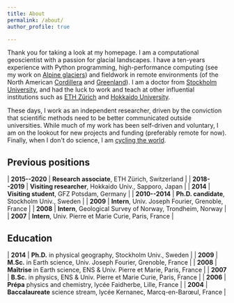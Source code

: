 ```yaml
---
title: About
permalink: /about/
author_profile: true

---
```


Thank you for taking a look at my homepage. I am a computational geoscientist
with a passion for glacial landscapes. I have a ten-years experience with
Python programming, high-performance computing (see my work on
[Alpine glaciers](/alpine-ice-sheet/)) and fieldwork in remote environments (of
the North American [Cordillera](/cordilleran-ice-sheet/) and
[Greenland](/bowdoin-glacier/)). I am a doctor from [Stockholm University][SU],
and had the luck to work and teach at other influential institutions such as
[ETH Zürich][ETHZ] and [Hokkaido University][HU].

[SU]: https://www.natgeo.su.se/english/
[ETHZ]: https://vaw.ethz.ch/en/research/glaciology.html
[GFZ]: https://www.gfz-potsdam.de/en/section/earth-system-modelling/
[HU]: https://www.arc.hokudai.ac.jp/en/

These days, I work as an independent researcher, driven by the conviction that
scientific methods need to be better communicated outside universities. While
much of my work has been self-driven and voluntary, I am on the lookout for new
projects and funding (preferably remote for now). Finally, when I don't do
science, I am [cycling the world](https://cyclingho.me).

## Previous positions

| **2015--2020** | **Research associate**, ETH Zürich, Switzerland            |
| **2018--2019** | **Visiting researcher**, Hokkaido Univ., Sapporo, Japan    |
| **2014**       | **Visiting student**, GFZ Potsdam, Germany                 |
| **2010--2014** | **Ph.D. candidate**, Stockholm Univ., Sweden               |
| **2009**       | **Intern**, Univ. Joseph Fourier, Grenoble, France         |
| **2008**       | **Intern**, Geological Survey of Norway, Trondheim, Norway |
| **2007**       | **Intern**, Univ. Pierre et Marie Curie, Paris, France     |


## Education

| **2014** | **Ph.D.** in physical geography, Stockholm Univ., Sweden               |
| **2009** | **M.Sc.** in Earth science, Univ. Joseph Fourier, Grenoble, France     |
| **2008** | **Maîtrise** in Earth science, ENS & Univ. Pierre et Marie, Paris, France |
| **2007** | **B.Sc.** in physics, ENS & Univ. Pierre et Marie Curie, Paris, France |
| **2006** | **Prépa** physics and chemistry, lycée Faidherbe, Lille, France        |
| **2004** | **Baccalaureate** science stream, lycée Kernanec, Marcq-en-Barœul, France |
